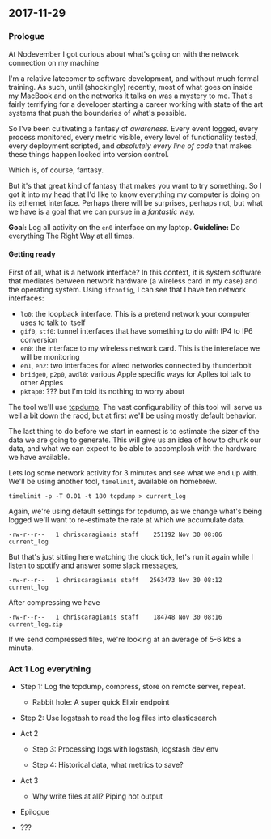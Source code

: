## 2017-11-29

### Prologue

  At Nodevember I got curious about what's going on with the network
  connection on my machine

  I'm a relative latecomer to software development, and without much formal
  training. As such, until (shockingly) recently, most of what goes on inside
  my MacBook and on the networks it talks on was a mystery to me. That's fairly
  terrifying for a developer starting a career working with state of the art
  systems that push the boundaries of what's possible.

  So I've been cultivating a fantasy of _awareness_. Every event logged, every
  process monitored, every metric visible, every level of functionality tested,
  every deployment scripted, and _absolutely every line of code_ that makes
  these things happen locked into version control.

  Which is, of course, fantasy.

  But it's that great kind of fantasy that makes you want to try something. So
  I got it into my head that I'd like to know everything my computer is doing
  on its ethernet interface. Perhaps there will be surprises, perhaps not, but
  what we have is a goal that we can pursue in a _fantastic_ way.

  **Goal:** Log all activity on the `en0` interface on my laptop.
  **Guideline:** Do everything The Right Way at all times.

#### Getting ready

  First of all, what is a network interface? In this context, it is system
  software that mediates between network hardware (a wireless card in my case)
  and the operating system. Using `ifconfig`, I can see that I have ten network
  interfaces:

  - `lo0`: the loopback interface. This is a pretend network your computer uses
    to talk to itself
  - `gif0`, `stf0`: tunnel interfaces that have something to do with IP4 to IP6
    conversion
  - `en0`: the interface to my wireless network card. This is the intereface we
    will be monitoring
  - `en1`, `en2`: two interfaces for wired networks connected by thunderbolt
  - `bridge0`, `p2p0`, `awdl0`: various Apple specific ways for Aplles toi talk
    to other Apples
  - `pktap0`: ??? but I'm told its nothing to worry about

  The tool we'll use [tcpdump](https://en.wikipedia.org/wiki/Tcpdump). The vast
  configurability of this tool will serve us well a bit down the raod, but at
  first we'll be using mostly default behavior.

  The last thing to do before we start in earnest is to estimate the sizer of
  the data we are going to generate. This will give us an idea of how to chunk
  our data, and what we can expect to be able to accomplosh with the hardware
  we have available.

  Lets log some network activity for 3 minutes and see what we end up with.
  We'll be using another tool, `timelimit`, available on homebrew.

  `timelimit -p -T 0.01 -t 180 tcpdump > current_log`

  Again, we're using default settings for tcpdump, as we change what's being
  logged we'll want to re-estimate the rate at which we accumulate data.

  `-rw-r--r--   1 chriscaragianis staff    251192 Nov 30 08:06 current_log`

  But that's just sitting here watching the clock tick, let's run it again
  while I listen to spotify and answer some slack messages,

  `-rw-r--r--   1 chriscaragianis staff   2563473 Nov 30 08:12 current_log`

  After compressing we have

  `-rw-r--r--   1 chriscaragianis staff    184748 Nov 30 08:16 current_log.zip`

  If we send compressed files, we're looking at an average of 5-6 kbs a minute.


### Act 1 Log everything

  - Step 1: Log the tcpdump, compress, store on remote server, repeat.
    - Rabbit hole: A super quick Elixir endpoint

  - Step 2: Use logstash to read the log files into elasticsearch

- Act 2

  - Step 3: Processing logs with logstash, logstash dev env

  - Step 4: Historical data, what metrics to save?

- Act 3

  - Why write files at all? Piping hot output

-  Epilogue

  - ???

